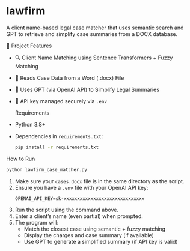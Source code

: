 # lawfirm
A client name-based legal case matcher that uses semantic search and GPT to retrieve and simplify case summaries from a DOCX database.


📂 Project Features
- 🔍 Client Name Matching using Sentence Transformers + Fuzzy Matching  
- 📄 Reads Case Data from a Word (.docx) File
- 🧠 Uses GPT (via OpenAI API) to Simplify Legal Summaries 
- 🔐 API key managed securely via `.env`
  
  Requirements
- Python 3.8+
- Dependencies in `requirements.txt`:
  ```bash
  pip install -r requirements.txt

 How to Run
```bash
python lawfirm_case_matcher.py
```
1. Make sure your `cases.docx` file is in the same directory as the script.
2. Ensure you have a `.env` file with your OpenAI API key:
   ```
   OPENAI_API_KEY=sk-xxxxxxxxxxxxxxxxxxxxxxxxxxxxxx
   ```
3. Run the script using the command above.
4. Enter a client’s name (even partial) when prompted.
5. The program will:
   * Match the closest case using semantic + fuzzy matching
   * Display the charges and case summary (if available)
   * Use GPT to generate a simplified summary (if API key is valid)



